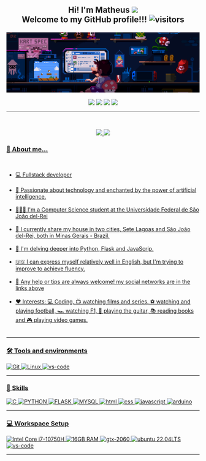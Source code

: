 <h2 align="center">
 Hi! I'm Matheus
  <img src="https://raw.githubusercontent.com/iampavangandhi/iampavangandhi/master/gifs/Hi.gif" width="25px">
  <br />
  Welcome to my GitHub profile!!!
  <img src="https://visitor-badge.laobi.icu/badge?page_id=matheuznsilva.matheuznsilva" alt="visitors">
  <p></p>
</h2>

<div>
  <!--<img src="https://i.imgur.com/1ZvVkDc.gif" alt="mario coding"/>-->
  <img src="mariocoding.gif" alt="mario"/>
</div>

<p></p>
<div align="center">
  <a href="https://www.linkedin.com/in/matheuznsilva/" target="_blank"><img src="https://img.shields.io/badge/-LinkedIn-%230077B5?style=for-the-badge&logo=linkedin&logoColor=white" target="_blank"></a>
  <a href="https://instagram.com/matheuznsilva" target="_blank"><img src="https://img.shields.io/badge/-Instagram-%23E4405F?style=for-the-badge&logo=instagram&logoColor=white" target="_blank"></a>
  <a href="https://telegram.me/matheuznsilva" target="_blank"><img src="https://img.shields.io/badge/Telegram-2CA5E0?style=for-the-badge&logo=telegram&logoColor=white" target="_blank"></a>
  <a href="https://discord.com/users/matheuznsilva#3534" target="_blank"><img src="https://img.shields.io/badge/Discord-7289DA?style=for-the-badge&logo=discord&logoColor=white" target="_blank"></a>
</div>

---

<div align="center">
  <p>
    <br />
  </p>
  
  <a href="https://github.com/matheuznsilva">
  <img height="195px" src="https://github-readme-stats.vercel.app/api?username=matheuznsilva&show_icons=true&hide_border=true&theme=tokyonight&include_all_commits=true&count_private=true"/>
  <img height="195px" src="https://github-readme-stats.vercel.app/api/top-langs/?username=matheuznsilva&hide_border=true&layout=compact&langs_count=7&theme=tokyonight"/>  
</div>

<!--[![Ashutosh's github activity graph](https://github-readme-activity-graph.vercel.app/graph?username=matheuznsilva&bg_color=gba(0, 0, 0, 0)&color=9e4c98&line=793698&point=481f5b&area=true&hide_border=true)](https://github.com/ashutosh00710/github-readme-activity-graph)-->

<!--*************** About ***************-->
<h3>🚀 About me...</h3>
<br />
<div>
  <ul>
    <li>💻 Fullstack developer </li><br/>
    <li>🔭 Passionate about technology and enchanted by the power of artificial intelligence.</li><br/>
    <li>👨🏾‍🎓 I'm a Computer Science student at the Universidade Federal de São João del-Rei</li><br/>
    <li>📌 I currently share my house in two cities, Sete Lagoas and São João del-Rei, both in Minas Gerais - Brazil.</li><br/>
    <li>🌱 I'm delving deeper into Python, Flask and JavaScrip.</li><br/>
    <li>🇺🇸 I can express myself relatively well in English, but I'm trying to improve to achieve fluency.</li><br/>
    <li>💬 Any help or tips are always welcome! my social networks are in the links above</li><br/>
    <li>❤️ Interests: 💻 Coding, 📺 watching films and series, ⚽ watching and playing football, 🏎️ watching F1, 🎸 playing the guitar, 📚 reading books and 🎮 playing video games.</li><br/>
  </ul>
</div>

---

<!--*************** Skills ***************-->

<h3>🛠️ Tools and environments</h3>
<div>
  <img src="https://img.shields.io/badge/Git-F05032.svg?style=for-the-badge&logo=git&logoColor=white" alt="Git" />
  <img src="https://img.shields.io/badge/Linux-323330.svg?style=for-the-badge&logo=linux&logoColor=white" alt="Linux" />
  <img src="https://img.shields.io/badge/VSCode-007ACC?style=for-the-badge&amp;logo=Visual-Studio-Code&amp;logoColor=white" alt="vs-code">
</div>

---

<!--*************** Front-end ***************-->

<h3>🤖 Skills</h3>
<div>
  <img src="https://img.shields.io/badge/C-1572B6?style=for-the-badge&amp;logo=C&amp;logoColor=white" alt="C">
  <!--<img src="https://img.shields.io/badge/Java-E74C3C?style=for-the-badge&amp;logo=java&amp;logoColor=white" alt="Java">-->
  <img src="https://img.shields.io/badge/Python-F4D03F?style=for-the-badge&amp;logo=Python&amp;logoColor=black" alt="PYTHON">
  <img src="https://img.shields.io/badge/Flask-323330?style=for-the-badge&amp;logo=Flask&amp;logoColor=white" alt="FLASK">
  <img src="https://img.shields.io/badge/MySql-F1C40F?style=for-the-badge&amp;logo=MySql&amp;logoColor=black" alt="MYSQL">
  <!--<img src="https://img.shields.io/badge/Aws-232F3E?style=for-the-badge&amp;logo=amazonaws&amp;logoColor=black" alt="AWS">-->
  <img src="https://img.shields.io/badge/HTML5-E34F26?style=for-the-badge&amp;logo=html5&amp;logoColor=white" alt="html">
  <img src="https://img.shields.io/badge/CSS3-1572B6?style=for-the-badge&amp;logo=css3&amp;logoColor=white" alt="css">
  <img src="https://img.shields.io/badge/JavaScript-323330?style=for-the-badge&amp;logo=javascript&amp;logoColor=F7DF1E" alt="javascript">
  <img src="https://img.shields.io/badge/Arduino-58D68D?style=for-the-badge&amp;logo=arduino&amp;logoColor=white" alt="arduino">
</div>

---

<!--*************** Workspace setup ***************-->

<h3>💻 Workspace Setup</h2>
<div>
  <img src="https://img.shields.io/badge/i7-10750H-00FF00?style=for-the-badge&amp;logo=intel&amp;logoColor=white" alt="Intel Core i7-10750H">
  <img src="https://img.shields.io/badge/RAM-16GB-0071C5?style=for-the-badge&amp;logo=memoria-ram&amp;logoColor=white" alt="16GB RAM">
  <img src="https://img.shields.io/badge/NVIDIA-RTX_2060-76B900?style=for-the-badge&amp;logo=nvidia&amp;logoColor=white" alt="gtx-2060">
  <img src="https://img.shields.io/badge/Ubuntu-e95420?style=for-the-badge&amp;logo=ubuntu&amp;logoColor=white" alt="ubuntu 22.04LTS">
  <img src="https://img.shields.io/badge/VSCode-007ACC?style=for-the-badge&amp;logo=Visual-Studio-Code&amp;logoColor=white" alt="vs-code">
</div>

---
